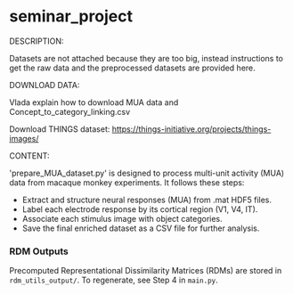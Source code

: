 # seminar_project

DESCRIPTION:

Datasets are not attached because they are too big, instead instructions to get the raw data and the preprocessed datasets are provided here.

DOWNLOAD DATA:

Vlada explain how to download MUA data and Concept_to_category_linking.csv

Download THINGS dataset: https://things-initiative.org/projects/things-images/

CONTENT:

'prepare_MUA_dataset.py' is designed to process multi-unit activity (MUA) data from macaque monkey experiments. It follows these steps:

- Extract and structure neural responses (MUA) from .mat HDF5 files.
- Label each electrode response by its cortical region (V1, V4, IT).
- Associate each stimulus image with object categories.
- Save the final enriched dataset as a CSV file for further analysis.


### RDM Outputs
Precomputed Representational Dissimilarity Matrices (RDMs) are stored in `rdm_utils_output/`. To regenerate, see Step 4 in `main.py`.
